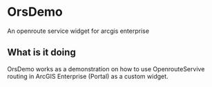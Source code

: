 # OrsDemo
An openroute service widget for arcgis enterprise
## What is it doing
OrsDemo works as a demonstration on how to use OpenrouteServive routing in ArcGIS Enterprise (Portal) as a custom widget.
